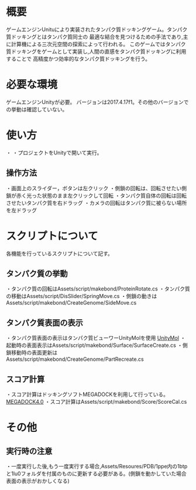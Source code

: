 # 概要
ゲームエンジンUnituにより実装されたタンパク質ドッキングゲーム。タンパク質ドッキングとはタンパク質同士の
最適な結合を見つけるための手法であり,主に計算機による三次元空間の探索によって行われる。
このゲームではタンパク質ドッキングをゲームとして実装し,人間の直感をタンパク質ドッキングに利用することで
高精度かつ効率的なタンパク質ドッキングを行う。

# 必要な環境
ゲームエンジンUnityが必要。
バージョンは2017.4.17f1。その他のバージョンでの挙動は確認していない。

# 使い方
・
・プロジェクトをUnityで開いて実行。

## 操作方法
・画面上のスライダー，ボタンは左クリック
・側鎖の回転は、回転させたい側鎖が赤く光った状態のまま左クリックして回転
・タンパク質自体の回転は回転させたいタンパク質を右ドラッグ
・カメラの回転はタンパク質に被らない場所を左ドラッグ

# スクリプトについて
各機能を行っているスクリプトについて記す。

## タンパク質の挙動
・タンパク質の回転はAssets/script/makebond/ProteinRotate.cs
・タンパク質の移動はAssets/script/DisSlider/SpringMove.cs
・側鎖の動きはAssets/script/makebond/CreateGenome/SideMove.cs

## タンパク質表面の表示
・タンパク質表面の表示はタンパク質ビューワーUnityMolを使用
[UnityMol](https://www.bi.cs.titech.ac.jp/megadock/index_ja.html)
・起動時の表面表示はAssets/script/makebond/Surface/SurfaceCreate.cs
・側鎖移動時の表面更新はAssets/script/makebond/CreateGenome/PartRecreate.cs

## スコア計算
・スコア計算はドッキングソフトMEGADOCKを利用して行っている。
[MEGADOCK4.0](https://www.bi.cs.titech.ac.jp/megadock/index_ja.html)
・スコア計算はAssets/script/makebond/Score/ScoreCal.cs

# その他
## 実行時の注意
・一度実行した後,もう一度実行する場合,Assets/Resoures/PDB/1ppe内の1btpと1lu0フォルダを付属のものに更新する必要がある。(側鎖を動かしていた場合表面の表示がおかしくなる)

